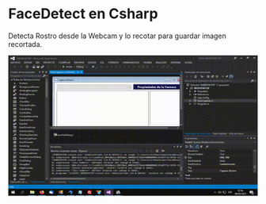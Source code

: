 # FaceDetect en Csharp
Detecta Rostro desde la Webcam y lo recotar para guardar imagen recortada.

![Captura de Pantalla](https://raw.githubusercontent.com/RicardoValladares/Csharp/main/3%20FaceDetect/captura.gif)
